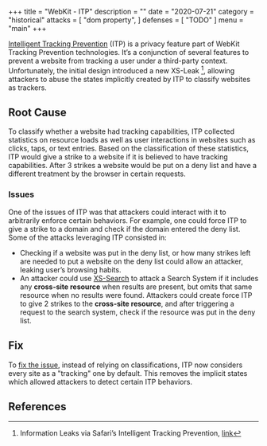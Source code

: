 +++
title = "WebKit - ITP"
description = ""
date = "2020-07-21"
category = "historical"
attacks = [
    "dom property",
]
defenses = [
    "TODO"
]
menu = "main"
+++


[Intelligent Tracking Prevention](https://webkit.org/tracking-prevention/) (ITP) is a privacy feature part of WebKit Tracking Prevention technologies. It’s a conjunction of several features to prevent a website from tracking a user under a third-party context. Unfortunately, the initial design introduced a new XS-Leak [^1], allowing attackers to abuse the states implicitly created by ITP to classify websites as trackers.

## Root Cause

To classify whether a website had tracking capabilities, ITP collected statistics on resource loads as well as user interactions in websites such as clicks, taps, or text entries.  Based on the classification of these statistics, ITP would give a strike to a website if it is believed to have tracking capabilities. After 3 strikes a website would be put on a deny list and have a different treatment by the browser in certain requests.

### Issues

One of the issues of ITP was that attackers could interact with it to arbitrarily enforce certain behaviors. For example, one could force ITP to give a strike to a domain and check if the domain entered the deny list. Some of the attacks leveraging ITP consisted in:

- Checking if a website was put in the deny list, or how many strikes left are needed to put a website on the deny list could allow an attacker, leaking user’s browsing habits.
- An attacker could use [XS-Search](https://TODO) to attack a Search System if it includes any **cross-site resource** when results are present, but omits that same resource when no results were found. Attackers could create force ITP to give 2 strikes to the **cross-site resource**, and after triggering a request to the search system, check if the resource was put in the deny list.

## Fix

To [fix the issue](https://webkit.org/blog/9661/preventing-tracking-prevention-tracking/), instead of relying on classifications, ITP now considers every site as a "tracking" one by default. This removes the implicit states which allowed attackers to detect certain ITP behaviors.

<!--TODO(empijei): add a sentence or two?-->


## References

[^1]: Information Leaks via Safari’s Intelligent Tracking Prevention, [link](https://arxiv.org/pdf/2001.07421.pdf)
[^2]: Preventing Tracking Prevention Tracking, [link](https://webkit.org/blog/9661/preventing-tracking-prevention-tracking/)
